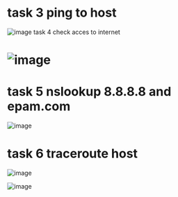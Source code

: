 
# task 3 ping to host
![image](https://user-images.githubusercontent.com/80759146/115785996-e5419800-a3c8-11eb-9510-a2c7efe2dc33.png)
task 4 check acces to internet 
# ![image](https://user-images.githubusercontent.com/80759146/115786096-06a28400-a3c9-11eb-98c7-35a9d5aabccf.png)
# task 5 nslookup 8.8.8.8 and epam.com
![image](https://user-images.githubusercontent.com/80759146/115786375-67ca5780-a3c9-11eb-9963-da2a9951d9e2.png)
# task 6 traceroute host
![image](https://user-images.githubusercontent.com/80759146/115786529-9f390400-a3c9-11eb-903b-1644b8bcca15.png)

![image](https://user-images.githubusercontent.com/80759146/115786725-dd362800-a3c9-11eb-911c-9d5881b28f7c.png)


